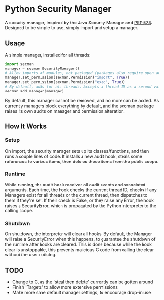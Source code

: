 
# Python Security Manager

A security manager, inspired by the Java Security Manager and [PEP 578](https://www.python.org/dev/peps/pep-0578/).
Designed to be simple to use, simply import and setup a manager.

## Usage

A simple manager, installed for all threads:

```py
import secman
manager = secman.SecurityManager()
# Allow imports of modules, not packaged (packages also require open and os.listdir)
manager.set_permission(secman.Permission("import", True))
manager.set_permission(secman.Permission("exec", True))
# By default, adds for all threads. Accepts a thread ID as a second value
secman.add_manager(manager)
```

By default, this manager cannot be removed, and no more can be added. As currently managers block
everything by default, and the secman package raises its own audits on manager and permission alteration.

## How It Works

### Setup
On import, the security manager sets up its classes/functions, and then runs a couple lines of code.
It installs a new audit hook, steals some references to various items, then deletes those items
from the public scope.

### Runtime
While running, the audit hook receives all audit events and associated arguments. Each time, the hook
checks the current thread ID, checks if any Managers exist for all threads or the current thread, then
dispatches to them if they're set. If their check is False, or they raise any Error, the hook raises
a SecurityError, which is propagated by the Python Interpreter to the calling scope.

### Shutdown
On shutdown, the interpreter will clear all hooks. By default, the Manager will raise a SecurityError
when this happens, to guarantee the shutdown of the runtime after hooks are cleared. This is done
because while the hook clear is unstoppable, this prevents malicious C code from calling the clear
without the user noticing.

## TODO

- Change to C, as the 'steal then delete' currently can be gotten around
- Finish 'Targets' to allow more extensive permissions
- Make more sane default manager settings, to encourage drop-in use
